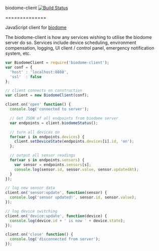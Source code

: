 biodome-client [![Build Status](https://secure.travis-ci.org/andrewk/biodome-client.png?branch=master)](http://travis-ci.org/andrewk/biodome-client)

==============

JavaScript client for [biodome](https://github.com/andrewk/biodome)

The biodome-client is how any services wishing to utilise the biodome server do so. Services include device scheduling, environment compensation, logging, UI client / control panel, emergency notification system, etc.

```javascript
var BiodomeClient = require('biodome-client');
var conf = {
  'host' : 'localhost:8888',
  'ssl'  : false
};

// client connects on construction
var client = new BiodomeClient(conf);

client.on('open' function() {
  console.log('connected to server');

  // Get JSON of all endpoints from biodome server
  var endpoints = client.biodomeStatus();

  // turn all devices on
  for(var i in endpoints.devices) {
    client.setDeviceState(endpoints.devices[i].id, 'on');
  };

  // output all sensor readings
  for(var s in endpoints.sensors) {
    var sensor = endpoints.sensors[s];
    console.log(sensor.id, sensor.value, sensor.updatedAt);
  }
});

// log new sensor data
client.on('sensor:update', function(sensor) {
  console.log('sensor updated!', sensor.id, sensor.value);
});

// log device switching
client.on('device:update', function(device) {
  console.log(device.id + ' is now ' + device.state);
});

client.on('close' function() {
  console.log('disconnected from server');
});
```
